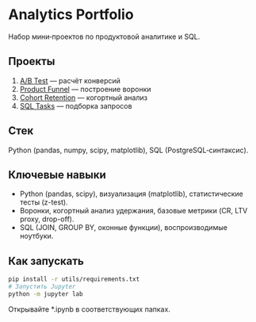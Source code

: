 # Analytics Portfolio

Набор мини‑проектов по продуктовой аналитике и SQL.

## Проекты
1) [A/B Test](ab_test/ab_lift.ipynb) — расчёт конверсий
2) [Product Funnel](product_funnel/funnel.ipynb) — построение воронки
3) [Cohort Retention](cohort_retention/cohort.ipynb) — когортный анализ
4) [SQL Tasks](sql/answers.sql) — подборка запросов

## Стек
Python (pandas, numpy, scipy, matplotlib), SQL (PostgreSQL‑синтаксис).

## Ключевые навыки
- Python (pandas, scipy), визуализация (matplotlib), статистические тесты (z-test).
- Воронки, когортный анализ удержания, базовые метрики (CR, LTV proxy, drop-off).
- SQL (JOIN, GROUP BY, оконные функции), воспроизводимые ноутбуки.


## Как запускать
```bash
pip install -r utils/requirements.txt
# Запустить Jupyter
python -m jupyter lab
```
Открывайте *.ipynb в соответствующих папках.
